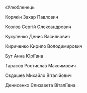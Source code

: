 єУлюбленець


Корякін Захар Павлович

Козлов Сергій Олександрович

Кукуленко Денис Васильович

Кириченко Кирило Володимирович

Бут Анна Юріївна

Тарасов Ростислав Максимович

Сєдашев Михайло Віталiйович

Денисенко Єлизавета Віталіївна 

